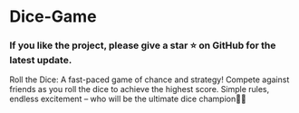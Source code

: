 # Dice-Game

<h3> If you like the project, please give  a star ⭐ on GitHub for the latest update. </h3>
Roll the Dice: A fast-paced game of chance and strategy! Compete against friends as you roll the dice to achieve the highest score. Simple rules, endless excitement – who will be the ultimate dice champion💪🏻
